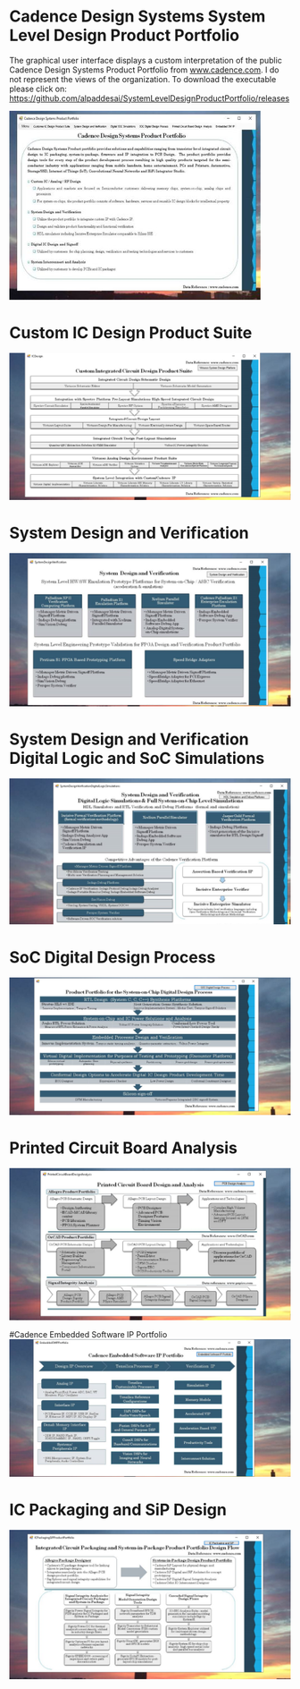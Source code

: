# Cadence Design Systems System Level Design Product Portfolio

The graphical user interface displays a custom interpretation of the public Cadence Design Systems Product Portfolio from www.cadence.com.
I do not represent the views of the organization. To download the executable please click on: https://github.com/alpaddesai/SystemLevelDesignProductPortfolio/releases

![Image of System Level Design Product Portfolio](MainGraphicalUserInterface.jpg)


# Custom IC Design Product Suite
![Image](CustomICDesignProductImage.png)


# System Design and Verification
![Image](SystemDesignVerificationImage.png)


# System Design and Verification Digital Logic and SoC Simulations
![Image](DigitalLogicSimulationsImage.png)


# SoC Digital Design Process
![Image](ProductPortfolioSOCDigitalDesign.png)


# Printed Circuit Board Analysis
![Image](PCBImage.png)


#Cadence Embedded Software IP Portfolio
![Image](IPPortfolioImage.png)


# IC Packaging and SiP Design
![Image](ICPackageSiPDesign.png)
